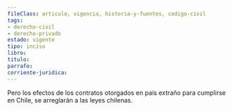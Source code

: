 ```yaml
---
fileClass: articulo, vigencia, historia-y-fuentes, codigo-civil
tags:
- derecho-civil
- derecho-privado
estado: vigente
tipo: inciso
libro:
titulo:
parrafo:
corriente-juridica:
---
```

Pero los efectos de los contratos otorgados en país extraño para cumplirse en Chile, se arreglarán a las leyes chilenas.